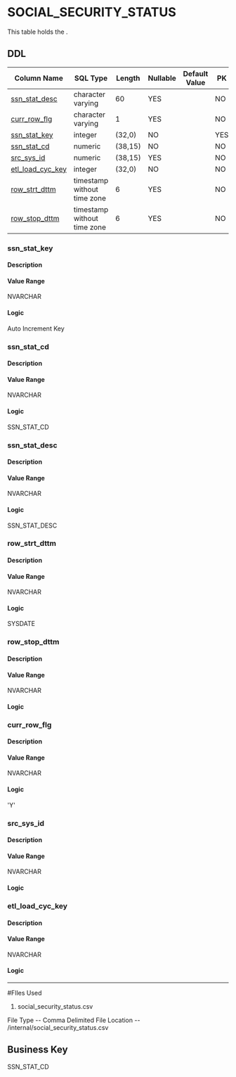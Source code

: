 # SOCIAL_SECURITY_STATUS

This table holds the .
## DDL

|Column Name |SQL Type |Length |Nullable |Default Value |PK |
|---        |---     |---   |---   |--- |--- |
|[ssn_stat_desc](#ssn_stat_desc)|character varying|60|YES||NO
|[curr_row_flg](#curr_row_flg)|character varying|1|YES||NO
|[ssn_stat_key](#ssn_stat_key)|integer|(32,0)|NO||YES
|[ssn_stat_cd](#ssn_stat_cd)|numeric|(38,15)|NO||NO
|[src_sys_id](#src_sys_id)|numeric|(38,15)|YES||NO
|[etl_load_cyc_key](#etl_load_cyc_key)|integer|(32,0)|NO||NO
|[row_strt_dttm](#row_strt_dttm)|timestamp without time zone|6|YES||NO
|[row_stop_dttm](#row_stop_dttm)|timestamp without time zone|6|YES||NO
### ssn_stat_key
#### Description



#### Value Range

NVARCHAR

#### Logic

Auto Increment Key


### ssn_stat_cd
#### Description



#### Value Range

NVARCHAR

#### Logic

SSN_STAT_CD


### ssn_stat_desc
#### Description



#### Value Range

NVARCHAR

#### Logic

SSN_STAT_DESC


### row_strt_dttm
#### Description



#### Value Range

NVARCHAR

#### Logic

SYSDATE



### row_stop_dttm
#### Description



#### Value Range

NVARCHAR

#### Logic





### curr_row_flg
#### Description



#### Value Range

NVARCHAR

#### Logic

'Y'



### src_sys_id
#### Description



#### Value Range

NVARCHAR

#### Logic





### etl_load_cyc_key
#### Description



#### Value Range

NVARCHAR

#### Logic


------------------------------------------------------

#FIles Used
1. social_security_status.csv

File Type -- Comma Delimited
File Location -- /internal/social_security_status.csv

## Business Key
SSN_STAT_CD
